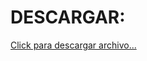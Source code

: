 <h1>DESCARGAR:</h1>
<a href="http://download1645.mediafire.com/qg5d2qjmx0fg/9ac0vjt1mj5g862/gio_style.conf">Click para descargar archivo...</a>
